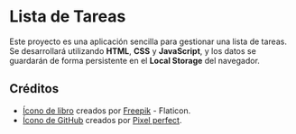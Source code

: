 # Lista de Tareas

Este proyecto es una aplicación sencilla para gestionar una lista de tareas.  
Se desarrollará utilizando **HTML**, **CSS** y **JavaScript**, y los datos se guardarán de forma persistente en el **Local Storage** del navegador.  

## Créditos

- [Ícono de libro](https://www.flaticon.com/free-icons/book) creados por [Freepik](https://www.flaticon.com/authors/freepik) - Flaticon.
- [Ícono de GitHub](https://www.flaticon.com/free-icons/github) creados por [Pixel perfect](https://www.flaticon.com/authors/pixel-perfect).